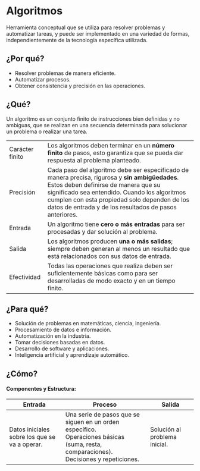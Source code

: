 # Algoritmos

Herramienta conceptual que se utiliza para resolver problemas y automatizar tareas, y puede ser implementado en una variedad de formas, independientemente de la tecnología específica utilizada.

## ¿Por qué?

- Resolver problemas de manera eficiente.
- Automatizar procesos.
- Obtener consistencia y precisión en las operaciones.

## ¿Qué?

Un algoritmo es un conjunto finito de instrucciones bien definidas y no ambiguas, que se realizan en una secuencia determinada para solucionar un problema o realizar una tarea.

|||
|-|-|
Carácter finito|Los algoritmos deben terminar en un **número finito** de pasos, esto garantiza que se pueda dar respuesta al problema planteado.
Precisión|Cada paso del algoritmo debe ser especificado de manera precisa, rigurosa y **sin ambigüedades**. Estos deben definirse de manera que su significado sea entendido. Cuando los algoritmos cumplen con esta propiedad solo dependen de los datos de entrada y de los resultados de pasos anteriores.
Entrada|Un algoritmo tiene **cero o más entradas** para ser procesadas y dar solución al problema.
Salida|Los algoritmos producen **una o más salidas**; siempre deben generan al menos un resultado que está relacionados con sus datos de entrada.
Efectividad|Todas las operaciones que realiza deben ser suficientemente básicas como para ser desarrolladas de modo exacto y en un tiempo finito.

## ¿Para qué?

- Solución de problemas en matemáticas, ciencia, ingeniería.
- Procesamiento de datos e información.
- Automatización en la industria.
- Tomar decisiones basadas en datos.
- Desarrollo de software y aplicaciones.
- Inteligencia artificial y aprendizaje automático.

## ¿Cómo?

#### Componentes y Estructura:

|Entrada|Proceso|Salida|
|-|-|-|
Datos iniciales sobre los que se va a operar.|Una serie de pasos que se siguen en un orden específico.<br>Operaciones básicas (suma, resta, comparaciones).<br>Decisiones y repeticiones.|Solución al problema inicial.
